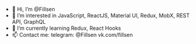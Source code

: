 - 👋 Hi, I’m @Fillsen
- 👀 I’m interested in JavaScript, ReactJS, Material UI, Redux, MobX, REST API, GraphQL
- 🌱 I’m currently learning Redux, React Hooks
- 📫 Contact me: telegram: @Fillsen vk.com/fillsen
